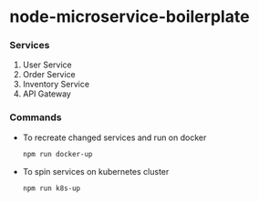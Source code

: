 # node-microservice-boilerplate
### Services
1. User Service
2. Order Service
3. Inventory Service
4. API Gateway
### Commands
- To recreate changed services and run on docker
    ```bash
    npm run docker-up
    ```
- To spin services on kubernetes cluster
    ```bash
    npm run k8s-up
    ```
